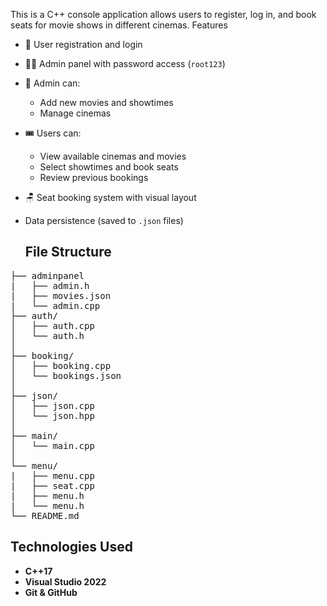 This is a C++ console application allows users to register, log in, and book seats for movie shows in different cinemas.
Features
- 👤 User registration and login
- 🧑‍💼 Admin panel with password access (`root123`)
- 🎥 Admin can:
  - Add new movies and showtimes
  - Manage cinemas
- 🎟️ Users can:
  - View available cinemas and movies
  - Select showtimes and book seats
  - Review previous bookings
- 🪑 Seat booking system with visual layout
- Data persistence (saved to `.json` files)

  <h2>File Structure</h2>
<pre>
├── adminpanel
|   ├── admin.h
|   ├── movies.json
|   └── admin.cpp
├── auth/
│   ├── auth.cpp
│   └── auth.h
│
├── booking/
│   ├── booking.cpp
│   └── bookings.json
│
├── json/
│   ├── json.cpp
│   └── json.hpp
│
├── main/
│   └── main.cpp
│
└── menu/
|   ├── menu.cpp
|   ├── seat.cpp
|   ├── menu.h
|   └── menu.h
└── README.md
</pre>

<h2>Technologies Used</h2>
<ul>
  <li><strong>C++17</strong></li>
  <li><strong>Visual Studio 2022</strong></li>
  <li><strong>Git & GitHub</strong></li>
</ul>
